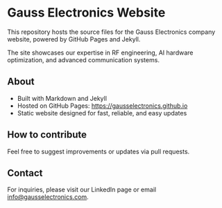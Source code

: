 # Gauss Electronics Website

This repository hosts the source files for the Gauss Electronics company website, powered by GitHub Pages and Jekyll.

The site showcases our expertise in RF engineering, AI hardware optimization, and advanced communication systems.

## About

- Built with Markdown and Jekyll
- Hosted on GitHub Pages: https://gausselectronics.github.io
- Static website designed for fast, reliable, and easy updates

## How to contribute

Feel free to suggest improvements or updates via pull requests.

## Contact

For inquiries, please visit our LinkedIn page or email info@gausselectronics.com.
